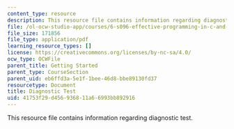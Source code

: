 ```yaml
---
content_type: resource
description: This resource file contains information regarding diagnostic test.
file: /ol-ocw-studio-app/courses/6-s096-effective-programming-in-c-and-c-january-iap-2014/41753f29d456936811a66993bb892916_MIT6_S096IAP14_diagnostic.pdf
file_size: 171856
file_type: application/pdf
learning_resource_types: []
license: https://creativecommons.org/licenses/by-nc-sa/4.0/
ocw_type: OCWFile
parent_title: Getting Started
parent_type: CourseSection
parent_uid: eb6ffd3a-5e1f-1bee-46d8-bbe89130fd37
resourcetype: Document
title: Diagnostic Test
uid: 41753f29-d456-9368-11a6-6993bb892916
---
```

This resource file contains information regarding diagnostic test.
